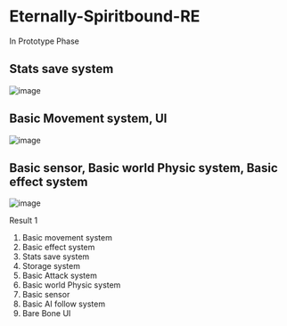 # Eternally-Spiritbound-RE
 
In Prototype Phase 

## Stats save system
![image](https://github.com/IAFahim/Eternally-Spiritbound-RE/assets/63500913/0d56e41a-fc2c-40fd-b34e-afade91f1ea4)

## Basic Movement system, UI
![image](https://github.com/IAFahim/Eternally-Spiritbound-RE/assets/63500913/188f6f87-15cf-4f6d-a1dc-0971a7c61de7)

## Basic sensor, Basic world Physic system, Basic effect system
![image](https://github.com/IAFahim/Eternally-Spiritbound-RE/assets/63500913/db8efc03-c731-4e0d-a4d6-a8f4cf11baaf)



Result 1
1. Basic movement system
2. Basic effect system
3. Stats save system
4. Storage system
5. Basic Attack system
6. Basic world Physic system
7. Basic sensor
8. Basic AI follow system
9. Bare Bone UI
